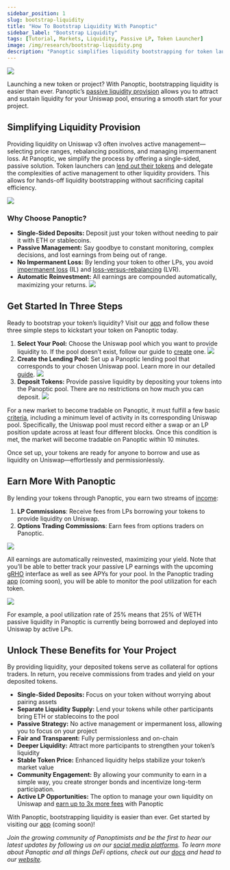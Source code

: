 ```yaml
---
sidebar_position: 1
slug: bootstrap-liquidity
title: "How To Bootstrap Liquidity With Panoptic"
sidebar_label: "Bootstrap Liquidity"
tags: [Tutorial, Markets, Liquidity, Passive LP, Token Launcher]
image: /img/research/bootstrap-liquidity.png
description: "Panoptic simplifies liquidity bootstrapping for token launchers by enabling passive, single-sided liquidity provision for Uniswap pools without the complexities of active management or impermanent loss."
---
```


![](./bootstrap-liquidity/00.png)

Launching a new token or project? With Panoptic, bootstrapping liquidity is easier than ever. Panoptic’s [passive liquidity provision](/docs/getting-started/passive-lp) allows you to attract and sustain liquidity for your Uniswap pool, ensuring a smooth start for your project.

## Simplifying Liquidity Provision

Providing liquidity on Uniswap v3 often involves active management—selecting price ranges, rebalancing positions, and managing impermanent loss. At Panoptic, we simplify the process by offering a single-sided, passive solution. Token launchers can [lend out their tokens](/blog/bringing-passive-liquidity-to-uniswap) and delegate the complexities of active management to other liquidity providers. This allows for hands-off liquidity bootstrapping without sacrificing capital efficiency.

![](./bootstrap-liquidity/01.png)

###   Why Choose Panoptic?
-   **Single-Sided Deposits:** Deposit just your token without needing to pair it with ETH or stablecoins.
-   **Passive Management:** Say goodbye to constant monitoring, complex decisions, and lost earnings from being out of range.
-   **No Impermanent Loss:** By lending your token to other LPs, you avoid [impermanent loss](/blog/turning-impermanent-loss-into-gain) (IL) and [loss-versus-rebalancing](/research/panoptic-solves-lvr#solution-2-lps-can-be-passive-on-panoptic) (LVR).
-   **Automatic Reinvestment:** All earnings are compounded automatically, maximizing your returns.
![](./bootstrap-liquidity/02.png)

## Get Started In Three Steps

Ready to bootstrap your token’s liquidity? Visit our [app](https://app.panoptic.xyz) and follow these three simple steps to kickstart your token on Panoptic today.

1.  **Select Your Pool:** Choose the Uniswap pool which you want to provide liquidity to. If the pool doesn’t exist, follow our guide to [create](/docs/product/token-launchers/create-a-market) one.
    ![](./bootstrap-liquidity/03.png)
2.  **Create the Lending Pool:** Set up a Panoptic lending pool that corresponds to your chosen Uniswap pool. Learn more in our detailed [guide](/docs/product/token-launchers/create-a-market).
    ![](./bootstrap-liquidity/04.png)
3.  **Deposit Tokens:** Provide passive liquidity by depositing your tokens into the Panoptic pool. There are no restrictions on how much you can deposit.
    ![](./bootstrap-liquidity/05.png)

For a new market to become tradable on Panoptic, it must fulfill a few basic [criteria](/docs/contracts/pool-criteria), including a minimum level of activity in its corresponding Uniswap pool. Specifically, the Uniswap pool must record either a swap or an LP position update across at least four different blocks. Once this condition is met, the market will become tradable on Panoptic within 10 minutes.

Once set up, your tokens are ready for anyone to borrow and use as liquidity on Uniswap—effortlessly and permissionlessly.

## Earn More With Panoptic

By lending your tokens through Panoptic, you earn two streams of [income](/docs/contracts/parameters#commission_fee):
1.  **LP Commissions**: Receive fees from LPs borrowing your tokens to provide liquidity on Uniswap.
2.  **Options Trading Commissions**: Earn fees from options traders on Panoptic.

![](./bootstrap-liquidity/06.png)

All earnings are automatically reinvested, maximizing your yield. Note that you’ll be able to better track your passive LP earnings with the upcoming [gRHO](/blog/panoptic-awarded-uniswap-foundation-grant) interface as well as see APYs for your pool. In the Panoptic trading [app](https://app.panoptic.xyz) (coming soon), you will be able to monitor the pool utilization for each token.

![](./bootstrap-liquidity/07.png)

For example, a pool utilization rate of 25% means that 25% of WETH passive liquidity in Panoptic is currently being borrowed and deployed into Uniswap by active LPs.

## Unlock These Benefits for Your Project

By providing liquidity, your deposited tokens serve as collateral for options traders. In return, you receive commissions from trades and yield on your deposited tokens.

-   **Single-Sided Deposits:** Focus on your token without worrying about pairing assets
-   **Separate Liquidity Supply:** Lend your tokens while other participants bring ETH or stablecoins to the pool
-   **Passive Strategy:** No active management or impermanent loss, allowing you to focus on your project
-   **Fair and Transparent:** Fully permissionless and on-chain
-   **Deeper Liquidity:** Attract more participants to strengthen your token’s liquidity
-   **Stable Token Price:** Enhanced liquidity helps stabilize your token’s market value
-   **Community Engagement:** By allowing your community to earn in a simple way, you create stronger bonds and incentivize long-term participation.
-   **Active LP Opportunities:** The option to manage your own liquidity on Uniswap and [earn up to 3x more fees](/blog/uniswap-lps-unlock-3x-more-fees-with-panoptic) with Panoptic
    
With Panoptic, bootstrapping liquidity is easier than ever. Get started by visiting our [app](https://app.panoptic.xyz) (coming soon)!

*Join the growing community of Panoptimists and be the first to hear our latest updates by following us on our [social media platforms](https://links.panoptic.xyz/all). To learn more about Panoptic and all things DeFi options, check out our [docs](https://panoptic.xyz/docs/intro) and head to our [website](https://panoptic.xyz/).*

